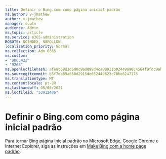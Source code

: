 ```yaml
---
title: Definir o Bing.com como página inicial padrão
ms.author: v-jmathew
author: v-jmathew
manager: scotv
audience: Admin
ms.topic: article
ms.service: o365-administration
ROBOTS: NOINDEX, NOFOLLOW
localization_priority: Normal
ms.collection: Adm_O365
ms.custom:
- "9005423"
- "9263"
ms.openlocfilehash: afe8c68d1d5d0c9ad898d4ca90931b02449a90c4564f9fdc9abfaf6ce53aeba1
ms.sourcegitcommit: b5f7da89a650d2915dc652449623c78be6247175
ms.translationtype: MT
ms.contentlocale: pt-BR
ms.lasthandoff: 08/05/2021
ms.locfileid: "53912406"
---
```

# <a name="make-bingcom-the-default-home-page"></a>Definir o Bing.com como página inicial padrão

Para tornar Bing página inicial padrão no Microsoft Edge, Google Chrome e Internet Explorer, siga as instruções em [Make Bing.com a home page padrão](https://go.microsoft.com/fwlink/?linkid=2149816).
